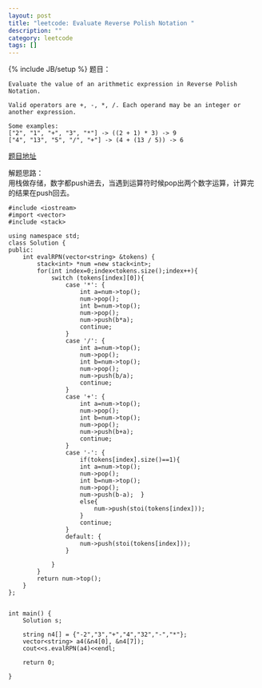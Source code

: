 ```yaml
---
layout: post
title: "leetcode: Evaluate Reverse Polish Notation "
description: ""
category: leetcode
tags: []
---
```

{% include JB/setup %}
题目： 
  
	Evaluate the value of an arithmetic expression in Reverse Polish Notation.

	Valid operators are +, -, *, /. Each operand may be an integer or another expression.

	Some examples:
  	["2", "1", "+", "3", "*"] -> ((2 + 1) * 3) -> 9
  	["4", "13", "5", "/", "+"] -> (4 + (13 / 5)) -> 6

[题目地址](https://oj.leetcode.com/problems/evaluate-reverse-polish-notation/)   
  
解题思路：  
  用栈做存储，数字都push进去，当遇到运算符时候pop出两个数字运算，计算完的结果在push回去。  


	#include <iostream>
	#import <vector>
	#include <stack>
	
	using namespace std;
	class Solution {
	public:
	    int evalRPN(vector<string> &tokens) {
	        stack<int> *num =new stack<int>;
	        for(int index=0;index<tokens.size();index++){
	            switch (tokens[index][0]){
	                case '*': {
	                    int a=num->top();
	                    num->pop();
	                    int b=num->top();
	                    num->pop();
	                    num->push(b*a);
	                    continue;
	                }
	                case '/': {
	                    int a=num->top();
	                    num->pop();
	                    int b=num->top();
	                    num->pop();
	                    num->push(b/a);
	                    continue;
	                }
	                case '+': {
	                    int a=num->top();
	                    num->pop();
	                    int b=num->top();
	                    num->pop();
	                    num->push(b+a);
	                    continue;
	                }
	                case '-': {
	                    if(tokens[index].size()==1){
	                    int a=num->top();
	                    num->pop();
	                    int b=num->top();
	                    num->pop();
	                    num->push(b-a);  }
	                    else{
	                        num->push(stoi(tokens[index]));
	                    }
	                    continue;
	                }
	                default: {
	                    num->push(stoi(tokens[index]));
	                }
	
	            }
	        }
	        return num->top();
	    }
	};
	
	
	int main() {
	    Solution s;
	
	    string n4[] = {"-2","3","+","4","32","-","*"};
	    vector<string> a4(&n4[0], &n4[7]);
	    cout<<s.evalRPN(a4)<<endl;
	
	    return 0;
	
	}	